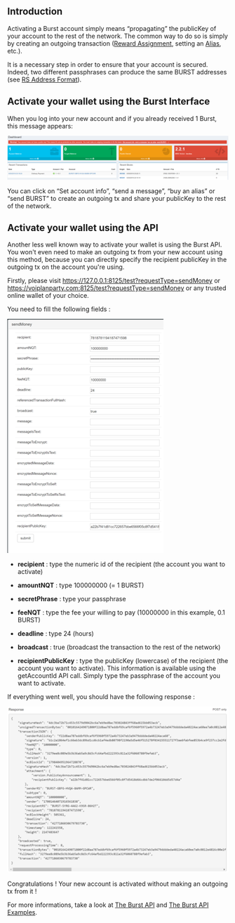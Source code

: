 Introduction
------------

Activating a Burst account simply means “propagating” the publicKey of your account to the rest of the network. The common way to do so is simply by creating an outgoing transaction ([Reward Assignment](reward-assignment.md), setting an [Alias](alias-system.md), etc.).

It is a necessary step in order to ensure that your account is secured. Indeed, two different passphrases can produce the same BURST addresses (see [RS Address Format](rs-address-format.md)).

Activate your wallet using the Burst Interface
----------------------------------------------

When you log into your new account and if you already received 1 Burst, this message appears:

<img src="../../media/PublicKey_account.png" title="PublicKey_account.png" alt="PublicKey_account.png" />

You can click on “Set account info”, “send a message”, “buy an alias” or “send BURST” to create an outgoing tx and share your publicKey to the rest of the network.

Activate your wallet using the API
----------------------------------

Another less well known way to activate your wallet is using the Burst API. You won't even need to make an outgoing tx from your new account using this method, because you can directly specify the recipient publicKey in the outgoing tx on the account you're using.

Firstly, please visit <https://127.0.0.1:8125/test?requestType=sendMoney> or <https://voiplanparty.com:8125/test?requestType=sendMoney> or any trusted online wallet of your choice.

You need to fill the following fields :

<img src="../../media/SendMoney_with_publicKey.png" title="SendMoney_with_publicKey.png" alt="SendMoney_with_publicKey.png" />


- **recipient** : type the numeric id of the recipient (the account you want to activate)

- **amountNQT** : type 100000000 (= 1 BURST)

- **secretPhrase** : type your passphrase

- **feeNQT** : type the fee your willing to pay (10000000 in this example, 0.1 BURST)

- **deadline** : type 24 (hours)

- **broadcast** : true (broadcast the transaction to the rest of the network)

- **recipientPublicKey** : type the publicKey (lowercase) of the recipient (the account you want to activate). This information is available using the getAccountId API call. Simply type the passphrase of the account you want to activate.

If everything went well, you should have the following response :

<img src="../../media/SendMoney_with_publicKey_response.png" title="SendMoney_with_publicKey_response.png" alt="SendMoney_with_publicKey_response.png" />

Congratulations ! Your new account is activated without making an outgoing tx from it !

For more informations, take a look at [The Burst API](the-burst-api.md) and [The Burst API Examples](the-burst-api-examples.md).
